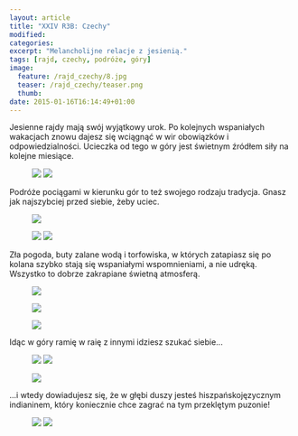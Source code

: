```yaml
---
layout: article
title: "XXIV R3B: Czechy"
modified:
categories: 
excerpt: "Melancholijne relacje z jesienią."
tags: [rajd, czechy, podróże, góry]
image:
  feature: /rajd_czechy/8.jpg
  teaser: /rajd_czechy/teaser.png
  thumb:
date: 2015-01-16T16:14:49+01:00
---
```


Jesienne rajdy mają swój wyjątkowy urok. Po kolejnych wspaniałych wakacjach znowu dajesz się wciągnąć w wir obowiązków i odpowiedzialności. Ucieczka od tego w góry jest świetnym źródłem siły na kolejne miesiące.

<figure class="half">
<img src="http://nikodamn.github.com/images/rajd_czechy/1.jpg">
<img src="http://nikodamn.github.com/images/rajd_czechy/14.jpg">
</figure>

Podróże pociągami w kierunku gór to też swojego rodzaju tradycja. Gnasz jak najszybciej przed siebie, żeby uciec.

<figure>
<img src="http://nikodamn.github.com/images/rajd_czechy/3.jpg">
</figure>

<figure class="half">
<img src="http://nikodamn.github.com/images/rajd_czechy/2.jpg">
<img src="http://nikodamn.github.com/images/rajd_czechy/7.jpg">
</figure>

Zła pogoda, buty zalane wodą i torfowiska, w których zatapiasz się po kolana szybko stają się wspaniałymi wspomnieniami, a nie udręką. Wszystko to dobrze zakrapiane świetną atmosferą.

<figure>
<img src="http://nikodamn.github.com/images/rajd_czechy/16.jpg">
</figure>

<figure>
<img src="http://nikodamn.github.com/images/rajd_czechy/4.jpg">
</figure>

<figure>
<img src="http://nikodamn.github.com/images/rajd_czechy/10.jpg">
</figure>

Idąc w góry ramię w raię z innymi idziesz szukać siebie...

<figure class="half">
<img src="http://nikodamn.github.com/images/rajd_czechy/12.jpg">
<img src="http://nikodamn.github.com/images/rajd_czechy/13.jpg">
</figure>

<figure>
<img src="http://nikodamn.github.com/images/rajd_czechy/9.jpg">
</figure>

...i wtedy dowiadujesz się, że w głębi duszy jesteś hiszpańskojęzycznym indianinem, który koniecznie chce zagrać na tym przeklętym puzonie!

<figure class="half">
<img src="http://nikodamn.github.com/images/rajd_czechy/11.jpg">
<img src="http://nikodamn.github.com/images/rajd_czechy/5.jpg">
</figure>